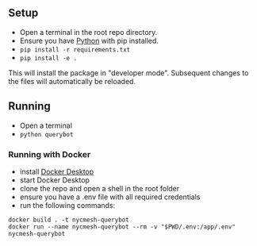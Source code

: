 ## Setup
- Open a terminal in the root repo directory.
- Ensure you have [Python](https://www.python.org/downloads/) with pip installed.
- `pip install -r requirements.txt`
- `pip install -e .`

This will install the package in "developer mode".  Subsequent changes to the files will automatically be reloaded.

## Running
- Open a terminal
- `python querybot`


### Running with Docker
- install [Docker Desktop](https://www.docker.com/products/docker-desktop/)
- start Docker Desktop
- clone the repo and open a shell in the root folder
- ensure you have a .env file with all required credentials
- run the following commands:
```shell
docker build . -t nycmesh-querybot
docker run --name nycmesh-querybot --rm -v "$PWD/.env:/app/.env" nycmesh-querybot
```